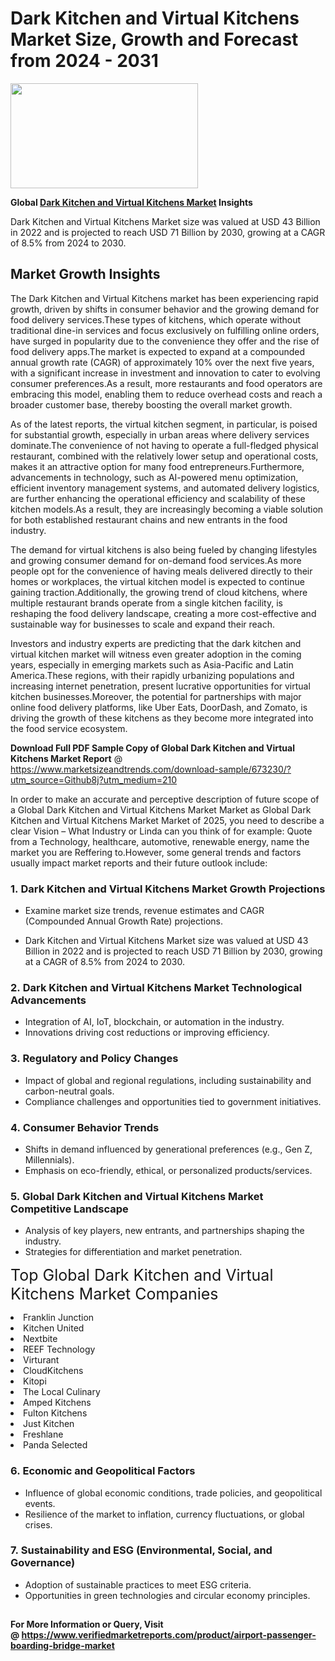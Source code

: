 <H1>Dark Kitchen and Virtual Kitchens Market Size, Growth and Forecast from 2024 - 2031</H1><img class="aligncenter size-medium wp-image-584254" src="https://thirdeyenews.in/wp-content/uploads/2024/09/Global-Market-Research-300x168.jpeg" alt="" width="300" height="168" /><p><strong>Global&nbsp;<a href="https://www.marketsizeandtrends.com/download-sample/673230/?utm_source=Github8j?utm_medium=210">Dark Kitchen and Virtual Kitchens Market</a> Insights</strong></p><p>Dark Kitchen and Virtual Kitchens Market size was valued at USD 43 Billion in 2022 and is projected to reach USD 71 Billion by 2030, growing at a CAGR of 8.5% from 2024 to 2030.</p><p><h2>Market Growth Insights</h2> <p>The Dark Kitchen and Virtual Kitchens market has been experiencing rapid growth, driven by shifts in consumer behavior and the growing demand for food delivery services.These types of kitchens, which operate without traditional dine-in services and focus exclusively on fulfilling online orders, have surged in popularity due to the convenience they offer and the rise of food delivery apps.The market is expected to expand at a compounded annual growth rate (CAGR) of approximately 10% over the next five years, with a significant increase in investment and innovation to cater to evolving consumer preferences.As a result, more restaurants and food operators are embracing this model, enabling them to reduce overhead costs and reach a broader customer base, thereby boosting the overall market growth.</p> <p>As of the latest reports, the virtual kitchen segment, in particular, is poised for substantial growth, especially in urban areas where delivery services dominate.The convenience of not having to operate a full-fledged physical restaurant, combined with the relatively lower setup and operational costs, makes it an attractive option for many food entrepreneurs.Furthermore, advancements in technology, such as AI-powered menu optimization, efficient inventory management systems, and automated delivery logistics, are further enhancing the operational efficiency and scalability of these kitchen models.As a result, they are increasingly becoming a viable solution for both established restaurant chains and new entrants in the food industry.</p> <p>The demand for virtual kitchens is also being fueled by changing lifestyles and growing consumer demand for on-demand food services.As more people opt for the convenience of having meals delivered directly to their homes or workplaces, the virtual kitchen model is expected to continue gaining traction.Additionally, the growing trend of cloud kitchens, where multiple restaurant brands operate from a single kitchen facility, is reshaping the food delivery landscape, creating a more cost-effective and sustainable way for businesses to scale and expand their reach.</p> <p>Investors and industry experts are predicting that the dark kitchen and virtual kitchen market will witness even greater adoption in the coming years, especially in emerging markets such as Asia-Pacific and Latin America.These regions, with their rapidly urbanizing populations and increasing internet penetration, present lucrative opportunities for virtual kitchen businesses.Moreover, the potential for partnerships with major online food delivery platforms, like Uber Eats, DoorDash, and Zomato, is driving the growth of these kitchens as they become more integrated into the food service ecosystem.</p> <p><span class=""><strong>Download Full PDF Sample Copy of Global Dark Kitchen and Virtual Kitchens Market Report</strong> @ <a href="https://www.marketsizeandtrends.com/download-sample/673230/?utm_source=Github8j?utm_medium=210" target="_blank">https://www.marketsizeandtrends.com/download-sample/673230/?utm_source=Github8j?utm_medium=210</a></span></p><p>In order to make an accurate and perceptive description of future scope of a Global&nbsp;Dark Kitchen and Virtual Kitchens Market Market as Global&nbsp;Dark Kitchen and Virtual Kitchens Market Market of 2025, you need to describe a clear Vision &ndash; What Industry or Linda can you think of for example: Quote from a Technology, healthcare, automotive, renewable energy, name the market you are Reffering to.However, some general trends and factors usually impact market reports and their future outlook include:</p><h3>1.&nbsp;<strong>Dark Kitchen and Virtual Kitchens Market Growth Projections</strong></h3><ul><li>Examine market size trends, revenue estimates and CAGR (Compounded Annual Growth Rate) projections.</li><li><p>Dark Kitchen and Virtual Kitchens Market size was valued at USD 43 Billion in 2022 and is projected to reach USD 71 Billion by 2030, growing at a CAGR of 8.5% from 2024 to 2030.</p></li></ul><h3>2.&nbsp;<strong>Dark Kitchen and Virtual Kitchens Market Technological Advancements</strong></h3><ul><li>Integration of AI, IoT, blockchain, or automation in the industry.</li><li>Innovations driving cost reductions or improving efficiency.</li></ul><h3>3.&nbsp;<strong>Regulatory and Policy Changes</strong></h3><ul><li>Impact of global and regional regulations, including sustainability and carbon-neutral goals.</li><li>Compliance challenges and opportunities tied to government initiatives.</li></ul><h3>4.&nbsp;<strong>Consumer Behavior Trends</strong></h3><ul><li>Shifts in demand influenced by generational preferences (e.g., Gen Z, Millennials).</li><li>Emphasis on eco-friendly, ethical, or personalized products/services.</li></ul><h3>5.&nbsp;<strong>Global Dark Kitchen and Virtual Kitchens Market Competitive Landscape</strong></h3><ul><li>Analysis of key players, new entrants, and partnerships shaping the industry.</li><li>Strategies for differentiation and market penetration.</li></ul><p data-pm-slice="1 1 []"><span style="color: inherit; font-family: inherit; font-size: 25px;">Top Global Dark Kitchen and Virtual Kitchens Market Companies</span></p><div class="" data-test-id=""><p><li>Franklin Junction</li><li> Kitchen United</li><li> Nextbite</li><li> REEF Technology</li><li> Virturant</li><li> CloudKitchens</li><li> Kitopi</li><li> The Local Culinary</li><li> Amped Kitchens</li><li> Fulton Kitchens</li><li> Just Kitchen</li><li> Freshlane</li><li> Panda Selected</li></p></div><h3>6.&nbsp;<strong>Economic and Geopolitical Factors</strong></h3><ul><li>Influence of global economic conditions, trade policies, and geopolitical events.</li><li>Resilience of the market to inflation, currency fluctuations, or global crises.</li></ul><h3>7.&nbsp;<strong>Sustainability and ESG (Environmental, Social, and Governance)</strong></h3><ul><li>Adoption of sustainable practices to meet ESG criteria.</li><li>Opportunities in green technologies and circular economy principles.</li></ul><h2><strong style="font-size: 14px;">For More Information or Query, Visit @&nbsp;</strong><a style="background-color: #ffffff; font-size: 14px;" href="https://www.marketsizeandtrends.com/report/dark-kitchen-and-virtual-kitchens-market/" target="_blank">https://www.verifiedmarketreports.com/product/airport-passenger-boarding-bridge-market</a></h2>